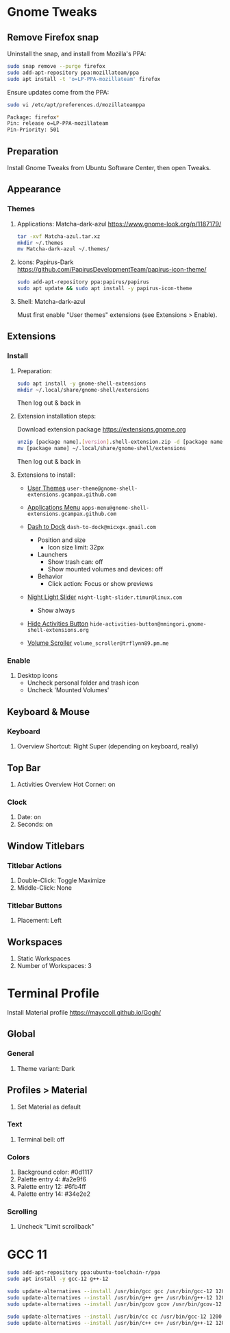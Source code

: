 # Gnome Tweaks

## Remove Firefox snap

Uninstall the snap, and install from Mozilla's PPA:

```bash
sudo snap remove --purge firefox
sudo add-apt-repository ppa:mozillateam/ppa
sudo apt install -t 'o=LP-PPA-mozillateam' firefox
```

Ensure updates come from the PPA:

```bash
sudo vi /etc/apt/preferences.d/mozillateamppa

Package: firefox*
Pin: release o=LP-PPA-mozillateam
Pin-Priority: 501
```

## Preparation

Install Gnome Tweaks from Ubuntu Software Center, then open Tweaks.

## Appearance

### Themes

1. Applications: Matcha-dark-azul <https://www.gnome-look.org/p/1187179/>

    ```bash
    tar -xvf Matcha-azul.tar.xz
    mkdir ~/.themes
    mv Matcha-dark-azul ~/.themes/
    ```

2. Icons: Papirus-Dark <https://github.com/PapirusDevelopmentTeam/papirus-icon-theme/>

    ```bash
    sudo add-apt-repository ppa:papirus/papirus
    sudo apt update && sudo apt install -y papirus-icon-theme
    ```

3. Shell: Matcha-dark-azul

    Must first enable "User themes" extensions (see Extensions > Enable).

## Extensions

### Install

1. Preparation:

    ```bash
    sudo apt install -y gnome-shell-extensions
    mkdir ~/.local/share/gnome-shell/extensions
    ```

    Then log out & back in

2. Extension installation steps:

    Download extension package <https://extensions.gnome.org>

    ```bash
    unzip [package name].[version].shell-extension.zip -d [package name]
    mv [package name] ~/.local/share/gnome-shell/extensions
    ```

    Then log out & back in

3. Extensions to install:

    * [User Themes](https://extensions.gnome.org/extension/19/user-themes/) `user-theme@gnome-shell-extensions.gcampax.github.com`

    * [Applications Menu](https://extensions.gnome.org/extension/6/applications-menu/) `apps-menu@gnome-shell-extensions.gcampax.github.com`

    * [Dash to Dock](https://extensions.gnome.org/extension/307/dash-to-dock/) `dash-to-dock@micxgx.gmail.com`
        * Position and size
            * Icon size limit: 32px
        * Launchers
            * Show trash can: off
            * Show mounted volumes and devices: off
        * Behavior
            * Click action: Focus or show previews

    * [Night Light Slider](https://extensions.gnome.org/extension/1276/night-light-slider/) `night-light-slider.timur@linux.com`
        * Show always

    * [Hide Activities Button](https://extensions.gnome.org/extension/4325/hide-activities-button/) `hide-activities-button@nmingori.gnome-shell-extensions.org`

    * [Volume Scroller](https://extensions.gnome.org/extension/4109/volume-scroller/) `volume_scroller@trflynn89.pm.me`

### Enable

1. Desktop icons
    * Uncheck personal folder and trash icon
    * Uncheck 'Mounted Volumes'

## Keyboard & Mouse

### Keyboard

1. Overview Shortcut: Right Super (depending on keyboard, really)

## Top Bar

1. Activities Overview Hot Corner: on

### Clock

1. Date: on
1. Seconds: on

## Window Titlebars

### Titlebar Actions

1. Double-Click: Toggle Maximize
2. Middle-Click: None

### Titlebar Buttons

1. Placement: Left

## Workspaces

1. Static Workspaces
2. Number of Workspaces: 3

# Terminal Profile

Install Material profile <https://mayccoll.github.io/Gogh/>

## Global

### General

1. Theme variant: Dark

## Profiles > Material

1. Set Material as default

### Text

1. Terminal bell: off

### Colors

1. Background color: #0d1117
2. Palette entry 4: #a2e9f6
3. Palette entry 12: #6fb4ff
4. Palette entry 14: #34e2e2

### Scrolling

1. Uncheck "Limit scrollback"


# GCC 11

```bash
sudo add-apt-repository ppa:ubuntu-toolchain-r/ppa
sudo apt install -y gcc-12 g++-12

sudo update-alternatives --install /usr/bin/gcc gcc /usr/bin/gcc-12 1200
sudo update-alternatives --install /usr/bin/g++ g++ /usr/bin/g++-12 1200
sudo update-alternatives --install /usr/bin/gcov gcov /usr/bin/gcov-12 1200

sudo update-alternatives --install /usr/bin/cc cc /usr/bin/gcc-12 1200
sudo update-alternatives --install /usr/bin/c++ c++ /usr/bin/g++-12 1200
```
